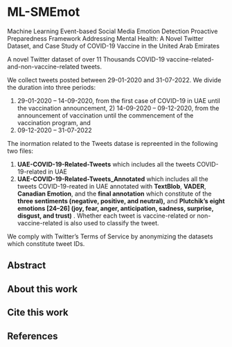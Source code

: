 # ML-SMEmot
Machine Learning Event-based Social Media Emotion Detection Proactive Preparedness Framework Addressing Mental Health: A Novel Twitter Dataset, and Case Study of COVID-19 Vaccine in the United Arab Emirates

A novel Twitter dataset of over 11 Thousands COVID-19 vaccine-related-and-non-vaccine-related tweets.

We collect tweets posted between 29-01-2020 and 31-07-2022. We divide the duration into three periods:

1) 29-01-2020 – 14-09-2020, from the first case of COVID-19 in UAE until the vaccination announcement, 2) 14-09-2020 – 09-12-2020, from the announcement of vaccination until the commencement of the vaccination program, and
3) 09-12-2020 – 31-07-2022

The inormation related to the Tweets datase is repreented in the following two files:

1. **UAE-COVID-19-Related-Tweets** which includes all the tweets COVID-19-related in UAE 
2. **UAE-COVID-19-Related-Tweets_Annotated** which includes all the tweets COVID-19-reated in UAE annotated with **TextBlob**, **VADER**, **Canadian Emotion**, and the **final annotation** which constitute of the **three sentiments (negative, positive, and neutral),** and **Plutchik’s eight emotions [24–26] (joy, fear, anger, anticipation, sadness, surprise, disgust, and trust)** .  Whether each tweet is vaccine-related or non-vaccine-related is also used to classify the tweet.

We comply with Twitter’s Terms of Service by anonymizing the datasets which constitute tweet IDs.  

## Abstract



## About this work


## Cite this work


## References

